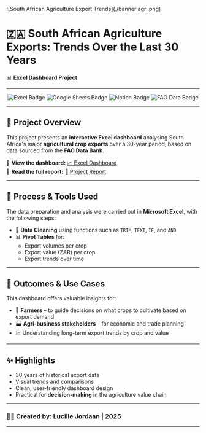 ![South African Agriculture Export Trends](./banner agri.png)


# 🇿🇦 **South African Agriculture Exports: Trends Over the Last 30 Years**  
📊 **Excel Dashboard Project**

---

<p align="center">
  <img src="https://img.shields.io/badge/Microsoft%20Excel-217346?style=for-the-badge&logo=microsoft-excel&logoColor=white" alt="Excel Badge"/>
  <img src="https://img.shields.io/badge/Google%20Sheets-34A853?style=for-the-badge&logo=google-sheets&logoColor=white" alt="Google Sheets Badge"/>
  <img src="https://img.shields.io/badge/Notion-000000?style=for-the-badge&logo=notion&logoColor=white" alt="Notion Badge"/>
  <img src="https://img.shields.io/badge/FAO%20Data-0099CC?style=for-the-badge&logo=data&logoColor=white" alt="FAO Data Badge"/>
</p>

---

## 📁 Project Overview  
This project presents an **interactive Excel dashboard** analysing South Africa's major **agricultural crop exports** over a 30-year period, based on data sourced from the **FAO Data Bank**.

🔗 **View the dashboard:** [📈 Excel Dashboard](https://docs.google.com/spreadsheets/d/1FV1zHqxTlm3BnQUNQkyAX_aRERsYlsC8k0fHtZdrfH0/edit?gid=1642849436#gid=1642849436)  
📝 **Read the full report:** [📄 Project Report](https://www.notion.so/Excel-Dashboard-19d56e4be2ae80f18498efa0d42e57b4?pvs=4)

---

## 🔧 Process & Tools Used  
The data preparation and analysis were carried out in **Microsoft Excel**, with the following steps:

- 🧹 **Data Cleaning** using functions such as `TRIM`, `TEXT`, `IF`, and `AND`
- 📊 **Pivot Tables** for:
  - Export volumes per crop  
  - Export value (ZAR) per crop  
  - Export trends over time  

---

## 🎯 Outcomes & Use Cases  
This dashboard offers valuable insights for:

- 🌱 **Farmers** – to guide decisions on what crops to cultivate based on export demand  
- 🏭 **Agri-business stakeholders** – for economic and trade planning  
- 📈 Understanding long-term export trends by crop and value  

---

## ✨ Highlights  
- 30 years of historical export data  
- Visual trends and comparisons  
- Clean, user-friendly dashboard design  
- Practical for **decision-making** in the agriculture value chain  

---

### 👩‍💻 Created by: **Lucille Jordaan** | 2025

---

